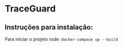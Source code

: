 # TraceGuard

## Instruções para instalação:

Para iniciar o projeto rode: `docker-compose up --build`
